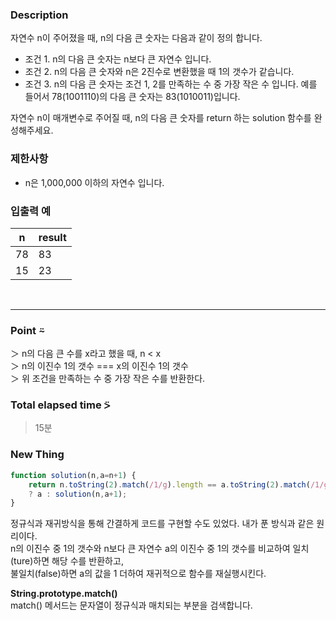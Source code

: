 ### Description
자연수 n이 주어졌을 때, n의 다음 큰 숫자는 다음과 같이 정의 합니다. <br />

* 조건 1. n의 다음 큰 숫자는 n보다 큰 자연수 입니다. <br />
* 조건 2. n의 다음 큰 숫자와 n은 2진수로 변환했을 때 1의 갯수가 같습니다. <br />
* 조건 3. n의 다음 큰 숫자는 조건 1, 2를 만족하는 수 중 가장 작은 수 입니다.
예를 들어서 78(1001110)의 다음 큰 숫자는 83(1010011)입니다. <br />

자연수 n이 매개변수로 주어질 때, n의 다음 큰 숫자를 return 하는 solution 함수를 완성해주세요.

### 제한사항
* n은 1,000,000 이하의 자연수 입니다.

### 입출력 예
|    n    |	 result |
|---------|---------|
|   78    |    83   |
|   15    |    23   |

<br />

---
### Point ⍨
＞ n의 다음 큰 수를 x라고 했을 때, n < x <br />
＞ n의 이진수 1의 갯수 === x의 이진수 1의 갯수 <br />
＞ 위 조건을 만족하는 수 중 가장 작은 수를 반환한다.

### Total elapsed time ⍩
> 15분

### New Thing
```javascript
function solution(n,a=n+1) {
    return n.toString(2).match(/1/g).length == a.toString(2).match(/1/g).length 
    ? a : solution(n,a+1);
}
```
정규식과 재귀방식을 통해 간결하게 코드를 구현할 수도 있었다. 내가 푼 방식과 같은 원리이다. <br />
n의 이진수 중 1의 갯수와 n보다 큰 자연수 a의 이진수 중 1의 갯수를 비교하여 일치(ture)하면 해당 수를 반환하고, <br />
불일치(false)하면 a의 값을 1 더하여 재귀적으로 함수를 재실행시킨다.

**String.prototype.match()** <br />
match() 메서드는 문자열이 정규식과 매치되는 부분을 검색합니다.